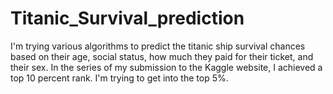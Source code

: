 # Titanic_Survival_prediction
I'm trying various algorithms to predict the titanic ship survival chances based on their age, social status, how much they paid for their ticket, and their sex. In the series of my submission to the Kaggle website, I achieved a top 10 percent rank. I'm trying to get into the top 5%.
